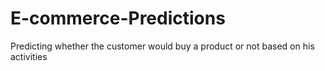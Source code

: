 # E-commerce-Predictions
Predicting whether the customer would buy a product or not based on his activities
